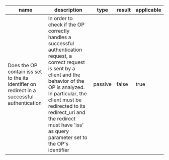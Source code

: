 | name | description | type | result | applicable |
|-----------|-------------|------|--------|------------|
|Does the OP contain iss set to the its identifier on redirect in a successful authentication|In order to check if the OP correctly handles a successful authentication request, a correct request is sent by a client and the behavior of the OP is analyzed. In particular, the client must be redirected to its redirect_uri and the redirect must have 'iss' as query parameter set to the OP's identifier|passive|false|true|
